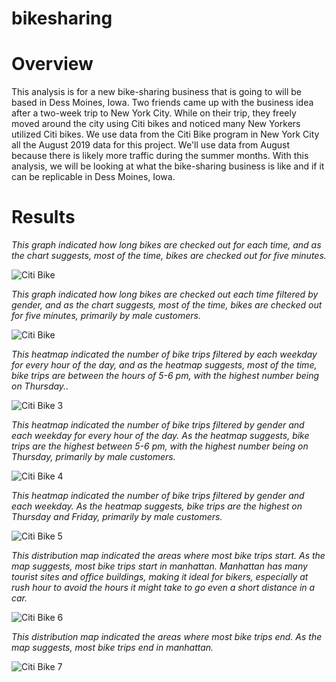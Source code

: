 # bikesharing
# Overview 

This analysis is for a new bike-sharing business that is going to will be based in Dess Moines, Iowa. Two friends came up with the business idea after a two-week trip to New York City. While on their trip, they freely moved around the city using Citi bikes and noticed many New Yorkers utilized Citi bikes.  We use data from the Citi Bike program in New York City all the August 2019 data for this project. We'll use data from August because there is likely more traffic during the summer months. With this analysis, we will be looking at what the bike-sharing business is like and if it can be replicable in Dess Moines, Iowa.

# Results

_This graph indicated how long bikes are checked out for each time, and as the chart suggests, most of the time, bikes are checked out for five minutes._ 

![Citi Bike](https://user-images.githubusercontent.com/74740339/111091098-e2b56e00-84ff-11eb-89fd-745143f71534.png)

_This graph indicated how long bikes are checked out each time filtered by gender, and as the chart suggests, most of the time, bikes are checked out for five minutes, primarily by male customers._

![Citi Bike](https://user-images.githubusercontent.com/74740339/111093467-ff08d900-8506-11eb-9fe0-45be4f4ebb0f.png)

_This heatmap indicated the number of bike trips filtered by each weekday for every hour of the day, and as the heatmap suggests, most of the time, bike trips are between the hours of 5-6 pm, with the highest number being on Thursday.._

![Citi Bike 3](https://user-images.githubusercontent.com/74740339/111094042-5b202d00-8508-11eb-81bc-9d782e8f8ad1.png)

_This heatmap indicated the number of bike trips filtered by gender and each weekday for every hour of the day. As the heatmap suggests, bike trips are the highest  between 5-6 pm, with the highest number being on Thursday, primarily by male customers._

![Citi Bike 4](https://user-images.githubusercontent.com/74740339/111094540-7f303e00-8509-11eb-82dc-1e7f553f176a.png)

_This heatmap indicated the number of bike trips filtered by gender and each weekday. As the heatmap suggests, bike trips are the highest on Thursday and Friday, primarily by male customers._

![Citi Bike 5](https://user-images.githubusercontent.com/74740339/111095002-7ee47280-850a-11eb-8f66-5f80de1e184d.png)

_This distribution map indicated the areas where most bike trips start. As the map suggests, most bike trips start in manhattan. Manhattan has many tourist sites and office buildings, making it ideal for bikers, especially at rush hour to avoid the hours it might take to go even a short distance in a car._

![Citi Bike 6](https://user-images.githubusercontent.com/74740339/111095796-3332c880-850c-11eb-9b40-f36c88b8defc.png)

_This distribution map indicated the areas where most bike trips end. As the map suggests, most bike trips end in manhattan._

![Citi Bike 7](https://user-images.githubusercontent.com/74740339/111095856-5493b480-850c-11eb-95be-51476b1815e6.png)



